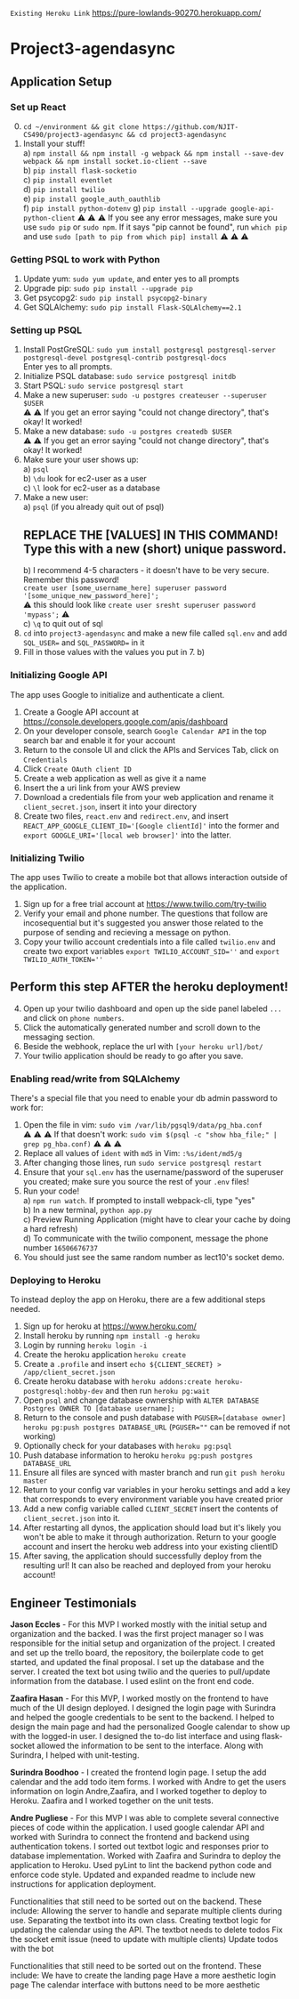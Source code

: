 `Existing Heroku Link` https://pure-lowlands-90270.herokuapp.com/
# Project3-agendasync

## Application Setup
### Set up React    
0. `cd ~/environment && git clone https://github.com/NJIT-CS490/project3-agendasync && cd project3-agendasync`    
1. Install your stuff!    
  a) `npm install && npm install -g webpack && npm install --save-dev webpack && npm install socket.io-client --save`    
  b) `pip install flask-socketio`    
  c) `pip install eventlet`    
  d) `pip install twilio`    
  e) `pip install google_auth_oauthlib`    
  f) `pip install python-dotenv`
  g)  `pip install --upgrade google-api-python-client`
:warning: :warning: :warning: If you see any error messages, make sure you use `sudo pip` or `sudo npm`. If it says "pip cannot be found", run `which pip` and use `sudo [path to pip from which pip] install`  :warning: :warning: :warning:  
</div>
  
### Getting PSQL to work with Python  
  
1. Update yum: `sudo yum update`, and enter yes to all prompts    
2. Upgrade pip: `sudo pip install --upgrade pip`  
3. Get psycopg2: `sudo pip install psycopg2-binary`    
4. Get SQLAlchemy: `sudo pip install Flask-SQLAlchemy==2.1`    
  
### Setting up PSQL  
  
1. Install PostGreSQL: `sudo yum install postgresql postgresql-server postgresql-devel postgresql-contrib postgresql-docs`    
    Enter yes to all prompts.    
2. Initialize PSQL database: `sudo service postgresql initdb`    
3. Start PSQL: `sudo service postgresql start`    
4. Make a new superuser: `sudo -u postgres createuser --superuser $USER`    
    :warning: :warning: If you get an error saying "could not change directory", that's okay! It worked!  
5. Make a new database: `sudo -u postgres createdb $USER`    
        :warning: :warning: If you get an error saying "could not change directory", that's okay! It worked!  
6. Make sure your user shows up:    
    a) `psql`    
    b) `\du` look for ec2-user as a user    
    c) `\l` look for ec2-user as a database    
7. Make a new user:    
    a) `psql` (if you already quit out of psql)    
    ## REPLACE THE [VALUES] IN THIS COMMAND! Type this with a new (short) unique password.    
    b) I recommend 4-5 characters - it doesn't have to be very secure. Remember this password!   
        `create user [some_username_here] superuser password '[some_unique_new_password_here]';`   
        :warning: this should look like `create user sresht superuser password 'mypass';` :warning:   
    c) `\q` to quit out of sql    
8. `cd` into `project3-agendasync` and make a new file called `sql.env` and add `SQL_USER=` and `SQL_PASSWORD=` in it  
9. Fill in those values with the values you put in 7. b)  
  
### Initializing Google API

The app uses Google to initialize and authenticate a client.
1. Create a Google API account at https://console.developers.google.com/apis/dashboard
2. On your developer console, search `Google Calendar API` in the top search bar and enable it for your account
3. Return to the console UI and click the APIs and Services Tab, click on `Credentials`
4. Click `Create OAuth client ID`
5. Create a web application as well as give it a name
6. Insert the a uri link from your AWS preview
7. Download a credentials file from your web application and rename it `client_secret.json`, insert it into your directory
8. Create two files, `react.env` and `redirect.env`, and insert `REACT_APP_GOOGLE_CLIENT_ID='[Google clientId]'` into the former and `export GOOGLE_URI='[local web browser]'` into the latter.

### Initializing Twilio
The app uses Twilio to create a mobile bot that allows interaction outside of the application.
1. Sign up for a free trial account at https://www.twilio.com/try-twilio
2. Verify your email and phone number. The questions that follow are incosequential but it's suggested you answer those related to the purpose of sending and recieving a message on python.
3. Copy your twilio account credentials into a file called `twilio.env` and create two export variables `export TWILIO_ACCOUNT_SID=''` and `export TWILIO_AUTH_TOKEN=''`
## Perform this step AFTER the heroku deployment!    
4. Open up your twilio dashboard and open up the side panel labeled `...` and click on `phone numbers`.
5. Click the automatically generated number and scroll down to the messaging section.
6. Beside the webhook, replace the url with `[your heroku url]/bot/`
7. Your twilio application should be ready to go after you save.
  
### Enabling read/write from SQLAlchemy  
There's a special file that you need to enable your db admin password to work for:  
1. Open the file in vim: `sudo vim /var/lib/pgsql9/data/pg_hba.conf`  
:warning: :warning: :warning: If that doesn't work: `sudo vim $(psql -c "show hba_file;" | grep pg_hba.conf)`  :warning: :warning: :warning:  
2. Replace all values of `ident` with `md5` in Vim: `:%s/ident/md5/g`  
3. After changing those lines, run `sudo service postgresql restart`  
4. Ensure that your `sql.env` has the username/password of the superuser you created; make sure you source the rest of your `.env` files!
5. Run your code!    
  a) `npm run watch`. If prompted to install webpack-cli, type "yes"    
  b) In a new terminal, `python app.py`    
  c) Preview Running Application (might have to clear your cache by doing a hard refresh)    
  d) To communicate with the twilio component, message the phone number `16506676737`
6. You should just see the same random number as lect10's socket demo.

### Deploying to Heroku
To instead deploy the app on Heroku, there are a few additional steps needed.
1. Sign up for heroku at https://www.heroku.com/
2. Install heroku by running `npm install -g heroku`  
3. Login by running `heroku login -i`
4. Create the heroku application `heroku create`
5. Create a `.profile` and insert `echo ${CLIENT_SECRET} > /app/client_secret.json`
6. Create heroku database with `heroku addons:create heroku-postgresql:hobby-dev` and then run `heroku pg:wait`
7. Open `psql` and change database ownership with `ALTER DATABASE Postgres OWNER TO [database username];`
8. Return to the console and push database with `PGUSER=[database owner] heroku pg:push postgres DATABASE_URL` (`PGUSER=""` can be removed if not working)
9. Optionally check for your databases with `heroku pg:psql`
10. Push database information to heroku `heroku pg:push postgres DATABASE_URL`
11. Ensure all files are synced with master branch and run `git push heroku master`
12. Return to your config var variables in your heroku settings and add a key that corresponds to every environment variable you have created prior
13. Add a new config variable called `CLIENT_SECRET` insert the contents of `client_secret.json` into it.
14. After restarting all dynos, the application should load but it's likely you won't be able to make it through authorization. Return to your google account and insert the heroku web address into your existing clientID
15. After saving, the application should successfully deploy from the resulting url! It can also be reached and deployed from your heroku account!

## Engineer Testimonials 

**Jason Eccles** - For this MVP I worked mostly with the initial setup and organization and the backed. 
I was the first project manager so I was responsible for the initial setup and organization of the project.
I created and set up the trello board, the repository, the boilerplate code to get started, and updated the final proposal.
I set up the database and the server.
I created the text bot using twilio and the queries to pull/update information from the database.
I used eslint on the front end code.


**Zaafira Hasan** - For this MVP, I worked mostly on the frontend to have much of the UI design deployed.
I designed the login page with Surindra and helped the google credentials to be sent to the backend.
I helped to design the main page and had the personalized Google calendar to show up with the logged-in user.
I designed the to-do list interface and using flask-socket allowed the information to be sent to the interface.
Along with Surindra, I helped with unit-testing.

**Surindra Boodhoo** - I created the frontend login page.
I setup the add calendar and the add todo item forms.
I worked with Andre to get the users information on login
Andre,Zaafira, and I worked together to deploy to Heroku.
Zaafira and I worked together on the unit tests.

**Andre Pugliese** - For this MVP I was able to complete several connective pieces of code within the application.
I used google calendar API and worked with Surindra to connect the frontend and backend using authentication tokens.
I sorted out textbot logic and responses prior to database implementation.
Worked with Zaafira and Surindra to deploy the application to Heroku.
Used pyLint to lint the backend python code and enforce code style.
Updated and expanded readme to include new instructions for application deployment.


Functionalities that still need to be sorted out on the backend. These include:
Allowing the server to handle and separate multiple clients during use.
Separating the textbot into its own class.
Creating textbot logic for updating the calendar using the API.
The textbot needs to delete todos
Fix the socket emit issue (need to update with multiple clients)
Update todos with the bot

Functionalities that still need to be sorted out on the frontend. These include:
We have to create the landing page
Have a more aesthetic login page
The calendar interface with buttons need to be more aesthetic



